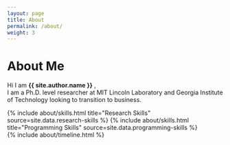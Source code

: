```yaml
---
layout: page
title: About
permalink: /about/
weight: 3
---
```


# **About Me**

Hi I am **{{ site.author.name }}** ,<br>
I am a Ph.D. level researcher at MIT Lincoln Laboratory and Georgia Institute of
Technology looking to transition to business.
<div class="row">
{% include about/skills.html title="Research Skills" source=site.data.research-skills %}
{% include about/skills.html title="Programming Skills" source=site.data.programming-skills %}
</div>

<div class="row">
{% include about/timeline.html %}
</div>
